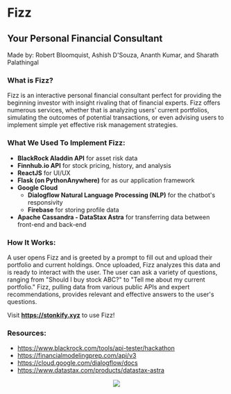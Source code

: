 # Fizz
## Your Personal Financial Consultant
Made by: Robert Bloomquist, Ashish D'Souza, Ananth Kumar, and Sharath Palathingal
### What is Fizz?
Fizz is an interactive personal financial consultant perfect for providing the beginning investor with insight rivaling that of financial experts. Fizz offers numerous services, whether that is analyzing users’ current portfolios, simulating the outcomes of potential transactions, or even advising users to implement simple yet effective risk management strategies.

### What We Used To Implement Fizz:
* **BlackRock Aladdin API** for asset risk data
* **Finnhub.io API** for stock pricing, history, and analysis
* **ReactJS** for UI/UX
* **Flask (on PythonAnywhere)** for as our application framework
* **Google Cloud**
  * **Dialogflow Natural Language Processing (NLP)** for the chatbot's responsivity
  * **Firebase** for storing profile data
* **Apache Cassandra - DataStax Astra** for transferring data between front-end and back-end

### How It Works:
A user opens Fizz and is greeted by a prompt to fill out and upload their portfolio and current holdings. Once uploaded, Fizz analyzes this data and is ready to interact with the user. The user can ask a variety of questions, ranging from "Should I buy stock ABC?" to "Tell me about my current portfolio." Fizz, pulling data from various public APIs and expert recommendations, provides relevant and effective answers to the user's questions.

Visit **https://stonkify.xyz** to use Fizz!

### Resources:
* https://www.blackrock.com/tools/api-tester/hackathon
* https://financialmodelingprep.com/api/v3
* https://cloud.google.com/dialogflow/docs
* https://www.datastax.com/products/datastax-astra

<p align="center">
  <kbd><img src="https://github.com/therealsharath/hackgt7/blob/master/Fizz%20Logo%20Full.png" /></kbd>
</p>
